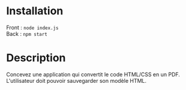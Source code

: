 # Installation
Front : `node index.js`  
Back : `npm start`

# Description
Concevez une application qui convertit le code HTML/CSS en un PDF.  
L'utilisateur doit pouvoir sauvegarder son modèle HTML.  